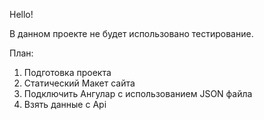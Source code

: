 
Hello!

В данном проекте не будет использовано тестирование.

План:
1) Подготовка проекта
2) Статический Макет сайта
3) Подключить Ангулар с использованием JSON файла
4) Взять данные с Api
